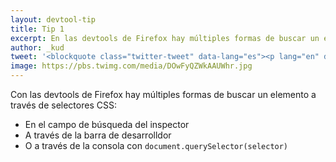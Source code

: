 ```yaml
---
layout: devtool-tip
title: Tip 1
excerpt: En las devtools de Firefox hay múltiples formas de buscar un elemento a través de selectores CSS.
author: _kud
tweet: '<blockquote class="twitter-tweet" data-lang="es"><p lang="en" dir="ltr">In <a href="https://twitter.com/FirefoxDevTools?ref_src=twsrc%5Etfw">@FirefoxDevTools</a>, there&#39;re multiple ways to search an element via css selector<br>- In the inspector search input<br>- via the dev toolbar<br>- or via the console with document.querySelector(selector) <a href="https://t.co/SJDMw8RRpM">pic.twitter.com/SJDMw8RRpM</a></p>&mdash; Erwann Mest 💐 (@_kud) <a href="https://twitter.com/_kud/status/931125595920064512?ref_src=twsrc%5Etfw">16 de noviembre de 2017</a></blockquote>'
image: https://pbs.twimg.com/media/DOwFyQZWkAAUWhr.jpg
---
```


Con las devtools de Firefox hay múltiples formas de buscar un elemento a través de selectores CSS:

- En el campo de búsqueda del inspector
- A través de la barra de desarrolldor
- O a través de la consola con `document.querySelector(selector)`
